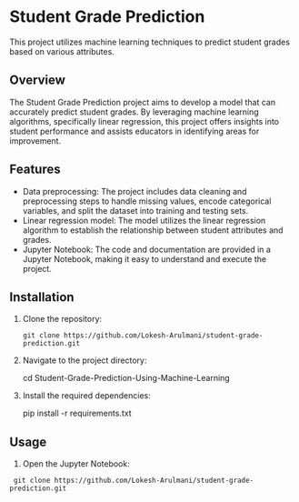 # Student Grade Prediction

This project utilizes machine learning techniques to predict student grades based on various attributes.

## Overview

The Student Grade Prediction project aims to develop a model that can accurately predict student grades. By leveraging machine learning algorithms, specifically linear regression, this project offers insights into student performance and assists educators in identifying areas for improvement.

## Features

- Data preprocessing: The project includes data cleaning and preprocessing steps to handle missing values, encode categorical variables, and split the dataset into training and testing sets.
- Linear regression model: The model utilizes the linear regression algorithm to establish the relationship between student attributes and grades.
- Jupyter Notebook: The code and documentation are provided in a Jupyter Notebook, making it easy to understand and execute the project.

## Installation

1. Clone the repository:

   ```shell
   git clone https://github.com/Lokesh-Arulmani/student-grade-prediction.git

2. Navigate to the project directory:

   cd Student-Grade-Prediction-Using-Machine-Learning

3. Install the required dependencies:

   pip install -r requirements.txt

## Usage

1. Open the Jupyter Notebook:

  ```shell
   git clone https://github.com/Lokesh-Arulmani/student-grade-prediction.git
